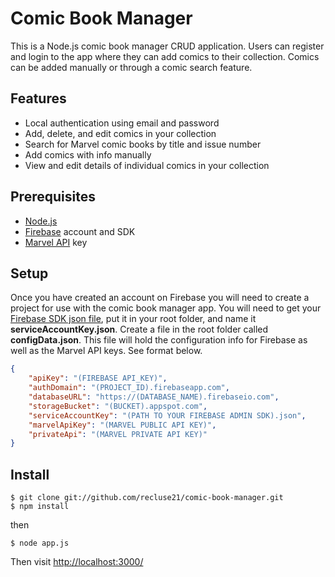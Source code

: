 # Comic Book Manager
This is a Node.js comic book manager CRUD application. Users can register and login to the app where they can add comics to their collection. Comics can be added manually or through a comic search feature.

## Features
* Local authentication using email and password
* Add, delete, and edit comics in your collection
* Search for Marvel comic books by title and issue number
* Add comics with info manually
* View and edit details of individual comics in your collection

## Prerequisites
* [Node.js](https://nodejs.org/en/)
* [Firebase](https://firebase.google.com/) account and SDK
* [Marvel API](https://developer.marvel.com) key

## Setup
Once you have created an account on Firebase you will need to create a project for use with the comic book manager app. You will need to get your [Firebase SDK json file](https://firebase.google.com/docs/admin/setup#add_firebase_to_your_app), put it in your root folder, and name it __serviceAccountKey.json__. Create a file in the root folder called __configData.json__. This file will hold the configuration info for Firebase as well as the Marvel API keys. See format below.
```json
{
    "apiKey": "(FIREBASE API_KEY)",
    "authDomain": "(PROJECT_ID).firebaseapp.com",
    "databaseURL": "https://(DATABASE_NAME).firebaseio.com",
    "storageBucket": "(BUCKET).appspot.com",
    "serviceAccountKey": "(PATH TO YOUR FIREBASE ADMIN SDK).json",
    "marvelApiKey": "(MARVEL PUBLIC API KEY)",
    "privateApi": "(MARVEL PRIVATE API KEY)"
}
```
## Install
```
$ git clone git://github.com/recluse21/comic-book-manager.git
$ npm install
```
then

```
$ node app.js
```
Then visit [http://localhost:3000/](http://localhost:3000/)
